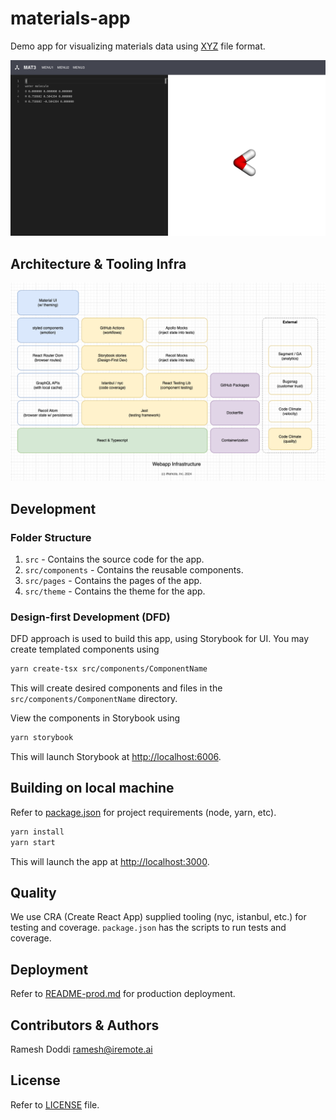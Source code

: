 # materials-app

Demo app for visualizing materials data using [XYZ](https://en.wikipedia.org/wiki/XYZ_file_format) file format.

![screenshot.png](docs/screenshot.png)

## Architecture & Tooling Infra

![webapp-infra.png](docs/webapp-infra.png)

## Development

### Folder Structure

1. `src` - Contains the source code for the app.
2. `src/components` - Contains the reusable components.
3. `src/pages` - Contains the pages of the app.
4. `src/theme` - Contains the theme for the app.

### Design-first Development (DFD)

DFD approach is used to build this app, using Storybook for UI.
You may create templated components using

```bash
yarn create-tsx src/components/ComponentName
```

This will create desired components and files in the `src/components/ComponentName` directory.

View the components in Storybook using

```bash
yarn storybook
```

This will launch Storybook at [http://localhost:6006](http://localhost:6006).

## Building on local machine

Refer to [package.json](./package.json) for project requirements (node, yarn, etc).

```bash
yarn install
yarn start
```

This will launch the app at [http://localhost:3000](http://localhost:3000).

## Quality

We use CRA (Create React App) supplied tooling (nyc, istanbul, etc.) for testing and coverage.
`package.json` has the scripts to run tests and coverage.

## Deployment

Refer to [README-prod.md](./README-prod.md) for production deployment.

## Contributors & Authors

Ramesh Doddi <ramesh@iremote.ai>

## License

Refer to [LICENSE](./LICENSE) file.
